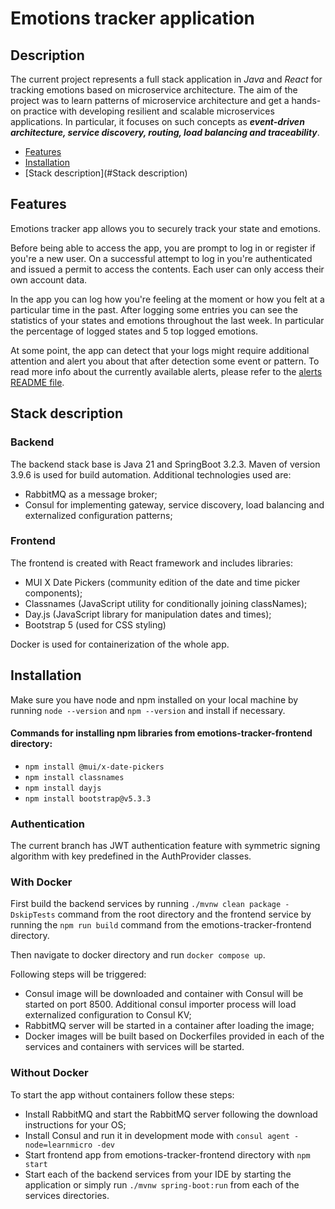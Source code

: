 # Emotions tracker application



## Description

The current project represents a full stack application in _Java_ and _React_
for tracking emotions based on microservice architecture. The aim of the project 
was to learn patterns of microservice architecture and get a hands-on 
practice with developing resilient and scalable microservices applications. 
In particular, it focuses on such concepts as _**event-driven architecture, 
service discovery, routing, load balancing and traceability**_. 

- [Features](#features)
- [Installation](#installation)
- [Stack description](#Stack description)

## Features

Emotions tracker app allows you to securely track your state and emotions.

Before being able to access the app, you are prompt to log in or register 
if you're a new user. On a successful attempt to log in you're authenticated
and issued a permit to access the contents. Each user can only access their
own account data.

In the app you can log how you're feeling at the moment or how you felt 
at a particular time in the past. After logging some entries you can see
the statistics of your states and emotions throughout the last week. In 
particular the percentage of logged states and 5 top logged emotions.

At some point, the app can detect that your logs might require additional
attention and alert you about that after detection some event or pattern. 
To read more info about the currently available alerts, please refer to the 
[alerts README file](./alerts/README.md). 

## Stack description

### Backend
The backend stack base is Java 21 and SpringBoot 3.2.3. Maven of version 3.9.6
is used for build automation.
Additional technologies used are:
- RabbitMQ as a message broker;
- Consul for implementing gateway, service discovery, load balancing
and externalized configuration patterns;

### Frontend
The frontend is created with React framework and includes libraries:
- MUI X Date Pickers (community edition of the date and time picker components);
- Classnames (JavaScript utility for conditionally joining classNames);
- Day.js (JavaScript library for manipulation dates and times);
- Bootstrap 5 (used for CSS styling)

Docker is used for containerization of the whole app.

## Installation

Make sure you have node and npm installed on your local machine by
running `node --version` and `npm --version` and install if necessary.

#### Commands for installing npm libraries from emotions-tracker-frontend directory:
- `npm install @mui/x-date-pickers`
- `npm install classnames`
- `npm install dayjs`
- `npm install bootstrap@v5.3.3`

### Authentication

The current branch has JWT authentication feature with symmetric signing 
algorithm with key predefined in the AuthProvider classes.

### With Docker

First build the backend services by running `./mvnw clean package -DskipTests` 
command from the root directory and the frontend service by running the
`npm run build` command from the emotions-tracker-frontend directory.

Then navigate to docker directory and run `docker compose up`. 

Following steps will be triggered:
- Consul image will be downloaded and container with Consul will be
started on port 8500. Additional consul importer process will load 
externalized configuration to Consul KV;
- RabbitMQ server will be started in a container after loading the image;
- Docker images will be built based on Dockerfiles provided in each of 
the services and containers with services will be started. 

  
### Without Docker

To start the app without containers follow these steps:
- Install RabbitMQ and start the RabbitMQ server following the download 
instructions for your OS;
- Install Consul and run it in development mode with 
`consul agent -node=learnmicro -dev`
- Start frontend app from emotions-tracker-frontend directory with `npm start`
- Start each of the backend services from your IDE by starting the application 
or simply run `./mvnw spring-boot:run` from each of the
services directories.

